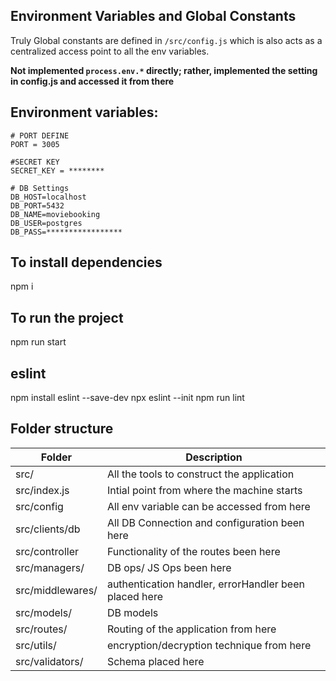## Environment Variables and Global Constants

Truly Global constants are defined in `/src/config.js` which is also acts as a centralized access point to all the env variables.

**Not implemented `process.env.*` directly; rather, implemented the setting in config.js and accessed it from there**

## Environment variables:
```
# PORT DEFINE
PORT = 3005

#SECRET KEY
SECRET_KEY = ********

# DB Settings
DB_HOST=localhost
DB_PORT=5432
DB_NAME=moviebooking
DB_USER=postgres
DB_PASS=*****************

```

## To install dependencies
npm i

## To run the project
npm run start

## eslint
npm install eslint --save-dev
npx eslint --init
npm run lint


## Folder structure
| Folder               | Description                                                      |
| -------------------- | ---------------------------------------------------------------- |
| src/                 | All the tools to construct the application                      |  
| src/index.js         | Intial point from where the machine starts                       |
| src/config           | All env variable can be accessed from here                       |
| src/clients/db       | All DB Connection and configuration been here                    |
| src/controller       | Functionality of the routes been here                            |
| src/managers/        | DB ops/ JS Ops been here                                         |
| src/middlewares/     | authentication handler, errorHandler been placed here            |
| src/models/          | DB models                                                        |
| src/routes/          | Routing of the application from here                             |
| src/utils/           | encryption/decryption technique from here                        |
| src/validators/      | Schema placed here                                               |






